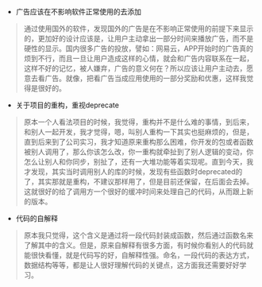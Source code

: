 - 广告应该在不影响软件正常使用的去添加
> 通过使用国外的软件，发现国外的广告是在不影响正常使用的前提下来显示的，更加好的设计应该是，让用户主动拿出一部分时间来播放广告，而不是硬性的显示。国内很多广告的投放，譬如：网易云，APP开始时的广告真的烦到不行，而且一旦让用户造成这样的心情，就会和广告内容联系在一起，这样不好的记忆，被人嫌弃，广告的意义何在？所以应该让用户主动去，愿意去看广告。就像，把看广告当成应用使用的一部分奖励和优惠，这样我觉得是很好的。

- 关于项目的重构，重视deprecate
> 原本一个人看法项目的时候，我觉得，重构并不是什么难的事情，到后来，和别人一起开发，我才觉得，嗯，叫别人重构一下其实也挺麻烦的，但是，直到后来到了公司实习，我才知道原来重构那么困难，你开发的包或者函数被别人调用了，那么你该怎么改，你一重构就牵扯到了别人逻辑的变动，你怎么让别人和你同步，别扯了，还有一大堆功能等着实现呢。直到今天，我才发现，其实当时调用别人的库的时候，发现有些函数时deprecated的了，其实那就是重构，不建议那样用了，但是目前还保留，在后面会去掉。这就很好的给了调用方一个很好的缓冲时间来处理自己的代码，从而跟上新的版本。

- 代码的自解释
> 原本我只觉得，这个含义是通过将一段代码封装成函数，然后通过函数名来了解其中的含义。但是，原来自解释有很多方面，有时候你看别人的代码就能很快看懂，就是代码写的好，自解释性强。命名，一段代码的表达方式，数据结构等等，都是让人很好理解代码的关键点，这方面我还需要好好学习。